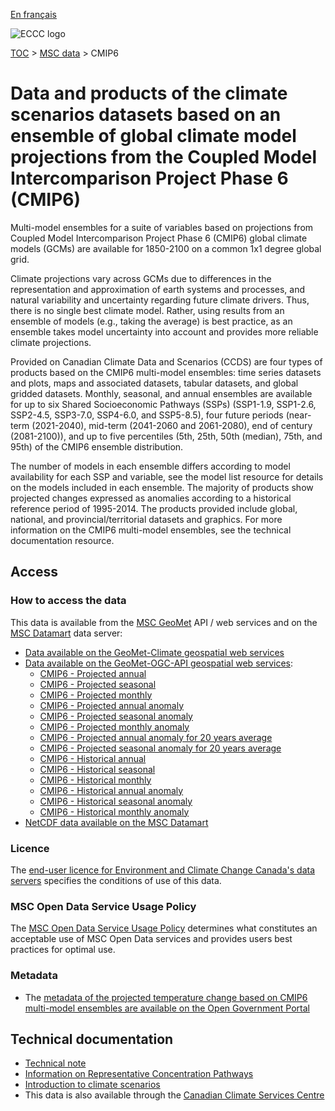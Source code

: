 [En français](readme_cmip6_fr.md)

![ECCC logo](../../img_eccc-logo.png)

[TOC](../../readme_en.md) > [MSC data](../readme_en.md) > CMIP6

# Data and products of the climate scenarios datasets based on an ensemble of global climate model projections from the Coupled Model Intercomparison Project Phase 6 (CMIP6)  

Multi-model ensembles for a suite of variables based on projections from Coupled Model Intercomparison Project Phase 6 (CMIP6) global climate models (GCMs) are available for 1850-2100 on a common 1x1 degree global grid.

Climate projections vary across GCMs due to differences in the representation and approximation of earth systems and processes, and natural variability and uncertainty regarding future climate drivers. Thus, there is no single best climate model. Rather, using results from an ensemble of models (e.g., taking the average) is best practice, as an ensemble takes model uncertainty into account and provides more reliable climate projections.

Provided on Canadian Climate Data and Scenarios (CCDS) are four types of products based on the CMIP6 multi-model ensembles: time series datasets and plots, maps and associated datasets, tabular datasets, and global gridded datasets. Monthly, seasonal, and annual ensembles are available for up to six Shared Socioeconomic Pathways (SSPs) (SSP1-1.9, SSP1-2.6, SSP2-4.5, SSP3-7.0, SSP4-6.0, and SSP5-8.5), four future periods (near-term (2021-2040), mid-term (2041-2060 and 2061-2080), end of century (2081-2100)), and up to five percentiles (5th, 25th, 50th (median), 75th, and 95th) of the CMIP6 ensemble distribution.

The number of models in each ensemble differs according to model availability for each SSP and variable, see the model list resource for details on the models included in each ensemble. The majority of products show projected changes expressed as anomalies according to a historical reference period of 1995-2014. The products provided include global, national, and provincial/territorial datasets and graphics. For more information on the CMIP6 multi-model ensembles, see the technical documentation resource. 

## Access
### How to access the data

This data is available from the [MSC GeoMet](../../msc-geomet/readme_en.md) API / web services and on the [MSC Datamart](../../msc-datamart/readme_en.md) data server:

* [Data available on the GeoMet-Climate geospatial web services](readme_cmip6-geomet_en.md)
* [Data available on the GeoMet-OGC-API geospatial web services](https://api.weather.gc.ca/):
    * [CMIP6 - Projected annual](https://api.weather.gc.ca/collections/climate:cmip6:projected:annual:absolute)
    * [CMIP6 - Projected seasonal](https://api.weather.gc.ca/collections/climate:cmip6:projected:seasonal:absolute)
    * [CMIP6 - Projected monthly](https://api.weather.gc.ca/collections/climate:cmip6:projected:monthly:absolute)
    * [CMIP6 - Projected annual anomaly](https://api.weather.gc.ca/collections/climate:cmip6:projected:annual:anomaly)
    * [CMIP6 - Projected seasonal anomaly](https://api.weather.gc.ca/collections/climate:cmip6:projected:seasonal:anomaly)
    * [CMIP6 - Projected monthly anomaly](https://api.weather.gc.ca/collections/climate:cmip6:projected:monthly:anomaly)
    * [CMIP6 - Projected annual anomaly for 20 years average](https://api.weather.gc.ca/collections/climate:cmip6:projected:annual:P20Y-Avg)
    * [CMIP6 - Projected seasonal anomaly for 20 years average](https://api.weather.gc.ca/collections/climate:cmip6:projected:seasonal:P20Y-Avg)
    * [CMIP6 - Historical annual](https://api.weather.gc.ca/collections/climate:cmip6:historical:annual:absolute)
    * [CMIP6 - Historical seasonal](https://api.weather.gc.ca/collections/climate:cmip6:historical:seasonal:absolute)
    * [CMIP6 - Historical monthly](https://api.weather.gc.ca/collections/climate:cmip6:historical:monthly:absolute)
    * [CMIP6 - Historical annual anomaly](https://api.weather.gc.ca/collections/climate:cmip6:historical:annual:anomaly)
    * [CMIP6 - Historical seasonal anomaly](https://api.weather.gc.ca/collections/climate:cmip5:historical:seasonal:anomaly)
    * [CMIP6 - Historical monthly anomaly](https://api.weather.gc.ca/collections/climate:cmip6:historical:monthly:anomaly)
* [NetCDF data available on the MSC Datamart](readme_cmip6-datamart_en.md)

### Licence

The [end-user licence for Environment and Climate Change Canada's data servers](../../licence/readme_en.md) specifies the conditions of use of this data.

### MSC Open Data Service Usage Policy

The [MSC Open Data Service Usage Policy](../../usage-policy/readme_en.md) determines what constitutes an acceptable use of MSC Open Data services and provides users best practices for optimal use.

### Metadata

* The [metadata of the projected temperature change based on CMIP6 multi-model ensembles are available on the Open Government Portal](https://catalogue.ec.gc.ca/geonetwork/srv/eng/catalog.search#/metadata/7e7337b7-d36c-4486-a8df-16609a6b99bd)

## Technical documentation

* [Technical note](https://collaboration.cmc.ec.gc.ca/cmc/cmos/public_doc/msc-data/climate_cmip6/CMIP6_Technical_Documentation_en.pdf)
* [Information on Representative Concentration Pathways](http://climate-scenarios.canada.ca/?page=scen-rcp )
* [Introduction to climate scenarios](http://climate-scenarios.canada.ca/?page=cmip6-scenarios)
* This data is also available through the [Canadian Climate Services Centre](https://www.canada.ca/en/environment-climate-change/services/climate-change/canadian-centre-climate-services/about.html)


<style>
  #legend-img {
    margin: 0px;
    height:280px;
  }
  #legend-popup {
    position: absolute;
    top: 40px;
    right: 8px;
    z-index: 2;
  }
  .legend-switch{
    top: 8px;
    right: .5em;
  }
  .ol-touch .legend-switch {
    top: 80px;
  }
</style>

<link rel="stylesheet" href="https://cdn.jsdelivr.net/npm/ol@v7.3.0/ol.css" type="text/css"/>
<script src="https://cdn.polyfill.io/v2/polyfill.min.js?features=requestAnimationFrame,Element.prototype.classList,URL"></script>
<script src="https://cdn.jsdelivr.net/npm/ol@v7.3.0/dist/ol.js"></script>
<script src="https://cdnjs.cloudflare.com/ajax/libs/FileSaver.js/1.3.3/FileSaver.min.js"></script>
<script>
    function isIE() {
      return window.navigator.userAgent.match(/(MSIE|Trident)/);
    }
    var head = document.getElementsByTagName('head')[0];
    var js = document.createElement("script");
    js.type = "text/javascript";
    if (isIE())
    {
        js.src = "../../../js/cmip5_ie.js";
        document.getElementById("controller").setAttribute("hidden", true);
    }
    else
    {
        js.src = "../../../js/cmip5.js";
    }
    head.appendChild(js);
</script>
